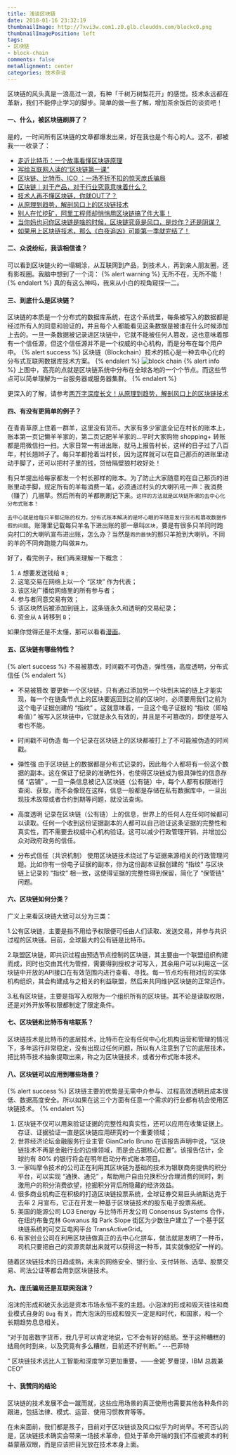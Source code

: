 ```yaml
---
title: 浅谈区块链
date: 2018-01-16 23:32:19
thumbnailImage: http://7xvi3w.com1.z0.glb.clouddn.com/blockc0.png
thumbnailImagePosition: left
tags: 
- 区块链
- block-chain
comments: false
metaAlignment: center
categories: 技术杂谈
---
```

区块链的风头真是一浪高过一浪，有种「千树万树梨花开」的感觉。技术永远都在革新，我们不能停止学习的脚步。简单的做一些了解，增加茶余饭后的谈资吧！
<!-- more -->
#### 一、什么，被区块链刷屏了？
是的，一时间所有区块链的文章都爆发出来，好在我也是个有心的人。这不，都被我一一收录了：
- [走近比特币：一个故事看懂区块链原理](https://mp.weixin.qq.com/s/hoRLBOGfDOe57dEzdNzMoQ)
- [写给互联网人读的“区块链第一课”](http://mp.weixin.qq.com/s/STCxZlH0E3A-pyGuIiBbZQ)
- [区块链、比特币、ICO ：一场不折不扣的惊天庞氏骗局](http://froggy.link/p/Njc4NQ==?s=1648674332)
- [区块链｜对于产品，对于行业究竟意味着什么？](http://mp.weixin.qq.com/s/hA1nkv_E114I-KouZxehdQ)
- [技术人再不懂区块链，你就OUT了？](http://mp.weixin.qq.com/s/e_-lplErsebErOaPAlwG3w)
- [从原理到趋势，解剖风口上的区块链技术](https://view.inews.qq.com/a/20180114A05I0300?from=groupmessage&isappinstalled=0)
- [别人在忙挖矿，阿里工程师却悄悄用区块链搞了件大事！](http://mp.weixin.qq.com/s/DiqTOyv0U8xc83J9oE0vDw)
- [当你妈也问你区块链是啥的时候，区块链究竟是风口，是炒作？还是阴谋？](http://mp.weixin.qq.com/s/QTNAfrvkQIp3YfVK1cKjMA)
- [如果用上区块链技术，那么《白夜追凶》可能第一季就完结了！](http://mp.weixin.qq.com/s/31BgSLahFNRHw75R463AEw)

#### 二、众说纷纭，我该相信谁？
可以看到区块链火的一塌糊涂，从互联网到产品，到技术人，再到亲人朋友圈，还有影视圈。我脑中想到了一个词：
{% alert warning %}
无所不在，无所不能！
{% endalert %}
真的有这么神吗，我来从小白的视角窥探一二。

#### 三、到底什么是区块链？
区块链的本质是一个分布式的数据库系统，在这个系统里，每条被写入的数据都是经过所有人的同意和验证的，并且每个人都能看见这条数据是被谁在什么时候添加上去的。一旦一条数据被记录进区块链中，它就不能被任何人篡改，这也意味着那有一个信任源，但这个信任源并不是一个权威的中心机构，而是分布在每个用户中。
{% alert success %}
区块链（Blockchain）技术的核心是一种去中心化的分布式互联网数据库技术方案。
{% endalert %}
![block chain](http://7xvi3w.com1.z0.glb.clouddn.com/block1.png-blog)
{% alert info %}
上图中，高亮的点就是区块链系统中分布在全球各地的一个个节点。而这些节点可以简单理解为一台服务器或服务器集群。
{% endalert %}

更深入的了解，请参考[两万字深度长文！从原理到趋势，解剖风口上的区块链技术](https://view.inews.qq.com/a/20180114A05I0300?from=groupmessage&isappinstalled=0)

#### 四、有没有更简单的例子？
在青青草原上住着一群羊，这里没有货币。大家有多少家底全记在村长的账本上，账本第一页记懒羊羊家的，第二页记肥羊羊家的...平时大家购物 shopping+ 转账都是用微信扫一扫。大家日常一有进出账，就马上报告村长，这样的日子过了八百年，村长翘辫子了。每只羊都抢着当村长，因为这样就可以在自己那页的进账里动动手脚了，还可以把村子里的钱，贷给隔壁狼村收好处！

有只羊提出给每家都发一个村长那样的账本。为了防止大家随意的在自己那页的进账里动手脚，规定所有的羊每消费一笔，必须通过村头的大喇叭吼一声：我消费（赚了）几捆草。然后所有的羊都刷刷记下来。`这样的方法就是区块链所谓的去中心化分布式账本！`

`去中心就是给每只羊都记账的权力，分布式账本解决的是坏心眼的羊随意发行货币和篡改数据作假的问题`。账簿里记载每只羊名下进出账的那一章叫`区块`，要是有很多只羊同时跑向村口的大喇叭宣布进出账，怎么办？当然是`跑的最快`的那只羊抢到大喇叭，不同的羊的不同奔跑能力叫做`算力`。

好了，看完例子，我们再来理解一下概念：
1. `A` 想要发送钱给 `B` ;
2. 这笔交易在网络上以一个 “区块” 作为代表；
3. 该区块广播给网络里的所有参与者；
4. 参与者同意交易有效；
5. 该区块然后被添加到链上，这条链永久和透明的交易纪录；
6. 资金从 `A` 转移到 `B`；

如果你觉得还是不太懂，那可以看看[漫画](http://mp.weixin.qq.com/s/e_-lplErsebErOaPAlwG3w)。

#### 五、区块链有哪些特性？
{% alert success %}
不易被篡改，时间戳不可伪造，弹性强，高度透明，分布式信任
{% endalert %}
- 不易被篡改
要更新一个区块链，只有通过添加另一个块到末端的链上才能实现，每一个在链条节点上的区块要返回到之前的区块时，必须要用我们之前为这个电子证据创建的 “指纹” 。这就意味着，一旦这个电子证据的 “指纹（即哈希值）” 被写入区块链中，它就是永久有效的，并且是不可篡改的，即使是写入者也不能。

- 时间戳不可伪造
每一个记录在区块链上的区块都被打上了不可能被伪造的时间戳。

- 弹性强
由于区块链上的数据都是分布式记录的，因此每个人都将有一份这个数据的副本。这在保证了纪录的准确性外，也使得区块链成为极具弹性的信息存储 “店铺” 。一旦一条信息被记入区块链（公有链）中，每个人都有权限进行查阅、获取，而不会像现在这样，信息一般都是存储在私有数据库中，一旦出现技术故障或者合约到期等问题，就没法查询。

- 高度透明
记录在区块链（公有链）上的信息，世界上的任何人在任何时候都可以读取。任何一个收到这份证据副本的人都可以自己验证这条证据的完整性和真实性，而不需要去权威中心机构验证。这可以减少行政管理开销，并增加公众对政府政务的信任。

- 分布式信任（共识机制）
使用区块链技术绕过了与证据来源相关的行政管理问题。比如你有一份电子证据的副本，你为这份副本证据创建的 “指纹” 与区块链上记录的 “指纹” 相一致，这使得证据的完整性得到保留，简化了 “保管链” 问题。

#### 六、区块链如何分类？
广义上来看区块链大致可以分为三类：

1.公有区块链，主要是指不用给予权限便可任由人们读取、发送交易，并参与共识过程的区块链。目前，全球最大的公有链是比特币。

2.联盟区块链，即共识过程由预选节点控制的区块链，其主要由一个联盟组织构建而成，同时也交由其代为管控，需要得到授权才可写入，其余用户可以利用这一区块链中开放的API接口在有效范围内进行查看、寻找。每一节点均有相对应的实体机构组织，其会构建成与之相关的利益联盟，然后来共同维护区块链的正常运作。

3.私有区块链，主要是指写入权限为一个组织所有的区块链。其不论是读取权限，还是对外开放等权限都制定了限定条件。

#### 七、区块链和比特币有啥联系？
区块链技术是比特币的底层技术，比特币在没有任何中心化机构运营和管理的情况下，多年运行非常稳定，没有出现过任何问题，所以有人注意到了它的底层技术，把比特币技术抽象提取出来，称之为区块链技术，或者分布式账本技术。

#### 八、区块链可以应用到哪些场景？
{% alert success %}
区块链主要的优势是无需中介参与、过程高效透明且成本很低、数据高度安全。所以如果在这三个方面有任意一个需求的行业都有机会使用区块链技术。
{% endalert %}

1. 区块链不仅可以用来验证证据的完整性和真实性，还可以应用在收集证据上。存证、证据验证一直是区块链应用研究的一个重要领域；
2. 世界经济论坛金融服务行业主管 GianCarlo Bruno 在该报告声明中说，“区块链技术不再是金融行业的边缘领域，而是会占据核心位置”。该报告估计，全球约有 80% 的银行将会在明年启动分布式账本项目。
3. 一家叫摩令技术的公司正在利用其区块链为基础的技术为银联商务提供的积分平台，可以实现 “通换、通兑” ，帮助用户自由兑换积分合理消费的同时，刺激用户的积分消费欲望，挖掘积分背后所隐藏的经济效益。
4. 很多商业机构正在积极的打造区块链投票系统，全球证券交易巨头纳斯达克于去年 2 月宣布，它正在开发一种基于区块链技术的股东电子投票系统。
5. 美国的能源公司 LO3 Energy 与比特币开发公司 Consensus Systems 合作，在纽约布鲁克林 Gowanus 和 Park Slope 街区为少数住户建立了一个基于区块链系统的可交互电网平台 TransActiveGrid。
6. 有家创业公司在利用区块链做真正的去中心化拼车，做法就是发明了一种币，司机只要把自己的资源贡献出来就可以获得这一种币，其实就像挖矿一样的。

随着区块链技术的日趋成熟，未来的网络安全、银行业、支付转账、选举、股票交易、司法公证等都会用到区块链技术。

#### 九、庞氏骗局还是互联网泡沫？
泡沫的形成和破灭永远是资本市场永恒不变的主题。小泡沫的形成和毁灭往往和商业模式自身的 `Bug` 有关，而大泡沫的形成和毁灭一定是和时代，和国家，和一个长期趋势息息相关。

“对于加密数字货币，我几乎可以肯定地说，它不会有好的结局。至于这种糟糕的结局何时到来，以及究竟有多么糟糕，目前还不好判断。” ---巴菲特

“ 区块链技术远比人工智能和深度学习更加重要。——金妮·罗曼提，IBM 总裁兼 CEO”


#### 十、我赞同的结论
区块链的技术发展不会一蹴而就，这些应用场景的真正使用也需要其他各种条件的跟进，包括法律、模式、运营、使用习惯教育等等。

在未来面前，我们都是孩子，目前对于区块链谈及风口似乎为时尚早。不可否认的是，区块链技术确实会带来一场技术革命，但处于革命开端的我们不应被资本的利益蒙蔽双眼，而是应该把目光放在技术本身上面。





